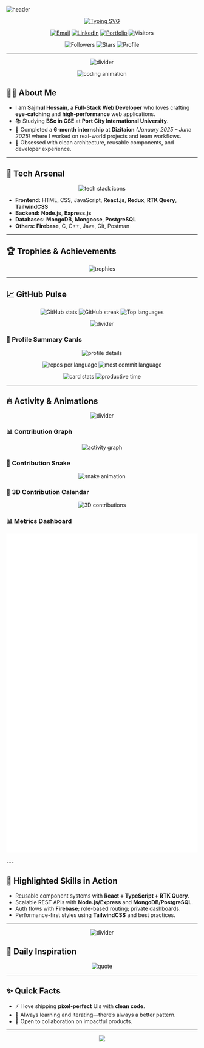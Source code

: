 <!-- Banner -->
![header](https://capsule-render.vercel.app/api?type=waving&color=0:7F7FD5,50:86A8E7,100:91EAE4&height=220&section=header&text=Sajmul%20Hossain&fontSize=60&fontAlignY=35&animation=fadeIn&desc=Full-Stack%20Web%20Developer&descAlignY=55&descAlign=50)

<p align="center">
  <a href="https://github.com/sajmulhossain">
    <img src="https://readme-typing-svg.demolab.com?font=Fira+Code&pause=1000&width=600&lines=Hi%2C+I'm+Sajmul+Hossain+%F0%9F%91%8B;Full-Stack+Web+Developer+%F0%9F%9A%80;I+build+clean%2C+scalable+%26+delightful+web+apps.;Always+learning+%E2%9C%A8+React%2C+Node%2C+DBs" alt="Typing SVG" />
  </a>
</p>

<p align="center">
  <a href="mailto:sajmul1427@gmail.com"><img alt="Email" src="https://img.shields.io/badge/Email-sajmul1427%40gmail.com-red?style=for-the-badge&logo=gmail&logoColor=white"></a>
  <a href="https://linkedin.com/in/sajmulhossain"><img alt="LinkedIn" src="https://img.shields.io/badge/LinkedIn-Sajmul%20Hossain-0A66C2?style=for-the-badge&logo=linkedin&logoColor=white"></a>
  <a href="https://sajmul.com"><img alt="Portfolio" src="https://img.shields.io/badge/Portfolio-sajmul.com-111?style=for-the-badge&logo=vercel&logoColor=white"></a>
  <img alt="Visitors" src="https://komarev.com/ghpvc/?username=sajmulhossain&style=for-the-badge&color=0e75b6">
</p>

<p align="center">
  <img alt="Followers" src="https://img.shields.io/github/followers/sajmulhossain?style=for-the-badge&logo=github&label=Followers">
  <img alt="Stars" src="https://img.shields.io/github/stars/sajmulhossain?style=for-the-badge&logo=github&label=Stars">
  <img alt="Profile" src="https://img.shields.io/badge/Open%20to-Collaboration-22c55e?style=for-the-badge&logo=github">
</p>

---

<p align="center">
  <img src="https://capsule-render.vercel.app/api?type=rect&color=0:7F7FD5,100:91EAE4&height=4&section=header&text=&fontSize=0" alt="divider" />
</p>

<p align="center">
  <img src="https://media.giphy.com/media/qgQUggAC3Pfv687qPC/giphy.gif" width="520" alt="coding animation" />
</p>

## 🧑‍💻 About Me

- I am **Sajmul Hossain**, a **Full-Stack Web Developer** who loves crafting **eye‑catching** and **high‑performance** web applications.
- 📚 Studying **BSc in CSE** at **Port City International University**.
- 💼 Completed a **6‑month internship** at **Dizitaion** *(January 2025 – June 2025)* where I worked on real-world projects and team workflows.
- 🚀 Obsessed with clean architecture, reusable components, and developer experience.

---

## 🧰 Tech Arsenal

<p align="center">
  <img src="https://skillicons.dev/icons?i=html,css,js,ts,react,nextjs,redux,tailwind,nodejs,express,mongodb,mongoose,postgres,firebase,cpp,java,c,git,postman&perline=12" alt="tech stack icons" />
</p>

- **Frontend:** HTML, CSS, JavaScript, **React.js**, **Redux**, **RTK Query**, **TailwindCSS**
- **Backend:** **Node.js**, **Express.js**
- **Databases:** **MongoDB**, **Mongoose**, **PostgreSQL**
- **Others:** **Firebase**, C, C++, Java, Git, Postman

---

## 🏆 Trophies & Achievements

<p align="center">
  <img src="https://github-profile-trophy.vercel.app/?username=sajmulhossain&theme=radical&no-frame=true&margin-w=15" alt="trophies" />
</p>

---

## 📈 GitHub Pulse

<div align="center">
  <img width="32%" src="https://github-readme-stats.vercel.app/api?username=sajmulhossain&show_icons=true&theme=radical&hide_border=true&include_all_commits=true&count_private=true" alt="GitHub stats" />
  <img width="32%" src="https://github-readme-streak-stats.herokuapp.com?user=sajmulhossain&theme=radical&hide_border=true" alt="GitHub streak" />
  <img width="32%" src="https://github-readme-stats.vercel.app/api/top-langs/?username=sajmulhossain&layout=compact&theme=radical&hide_border=true&langs_count=8" alt="Top languages" />
</div>

<p align="center">
  <img src="https://capsule-render.vercel.app/api?type=rect&color=0:91EAE4,100:7F7FD5&height=4&section=header&text=&fontSize=0" alt="divider" />
</p>

### 🧾 Profile Summary Cards
<p align="center">
  <img src="https://github-profile-summary-cards.vercel.app/api/cards/profile-details?username=sajmulhossain&theme=radical" alt="profile details" />
</p>
<p align="center">
  <img width="49%" src="https://github-profile-summary-cards.vercel.app/api/cards/repos-per-language?username=sajmulhossain&theme=radical" alt="repos per language" />
  <img width="49%" src="https://github-profile-summary-cards.vercel.app/api/cards/most-commit-language?username=sajmulhossain&theme=radical" alt="most commit language" />
</p>
<p align="center">
  <img width="49%" src="https://github-profile-summary-cards.vercel.app/api/cards/stats?username=sajmulhossain&theme=radical" alt="card stats" />
  <img width="49%" src="https://github-profile-summary-cards.vercel.app/api/cards/productive-time?username=sajmulhossain&theme=radical&utcOffset=6" alt="productive time" />
</p>

---

## 🔥 Activity & Animations

<p align="center">
  <img src="https://capsule-render.vercel.app/api?type=rect&color=0:7F7FD5,100:91EAE4&height=4&section=header&text=&fontSize=0" alt="divider" />
</p>

### 📊 Contribution Graph
<p align="center">
  <img src="https://github-readme-activity-graph.vercel.app/graph?username=sajmulhossain&theme=react-dark&hide_border=true" alt="activity graph" />
</p>

### 🐍 Contribution Snake
<p align="center">
  <img src="https://raw.githubusercontent.com/sajmulhossain/sajmulhossain/output/github-contribution-grid-snake.svg" alt="snake animation" />
</p>

### 🧊 3D Contribution Calendar
<p align="center">
  <img src="https://raw.githubusercontent.com/sajmulhossain/sajmulhossain/output/profile-night-rainbow.svg" alt="3D contributions" />
</p>

### 📊 Metrics Dashboard
<p align="center">
  <img src="https://raw.githubusercontent.com/sajmulhossain/sajmulhossain/output/metrics.svg" alt="metrics" />
</p>
---

## 🚀 Highlighted Skills in Action
- Reusable component systems with **React + TypeScript + RTK Query**.
- Scalable REST APIs with **Node.js/Express** and **MongoDB/PostgreSQL**.
- Auth flows with **Firebase**; role-based routing; private dashboards.
- Performance-first styles using **TailwindCSS** and best practices.

---

<p align="center">
  <img src="https://capsule-render.vercel.app/api?type=rect&color=0:91EAE4,100:7F7FD5&height=4&section=header&text=&fontSize=0" alt="divider" />
</p>

## 💬 Daily Inspiration
<p align="center">
  <img src="https://quotes-github-readme.vercel.app/api?type=horizontal&theme=radical" alt="quote" />
</p>

---

## ✨ Quick Facts
- ⚡ I love shipping **pixel‑perfect** UIs with **clean code**.
- 🌱 Always learning and iterating—there’s always a better pattern.
- 🤝 Open to collaboration on impactful products.

---

<p align="center">
  <img src="https://capsule-render.vercel.app/api?type=waving&color=0:91EAE4,50:86A8E7,100:7F7FD5&height=120&section=footer" />
</p>
